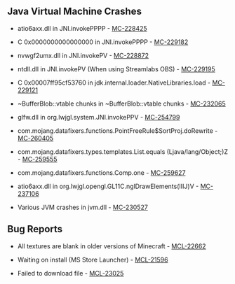## Java Virtual Machine Crashes
- atio6axx.dll in JNI.invokePPPP - [MC-228425](https://bugs.mojang.com/browse/MC-228425)

- C 0x0000000000000000 in JNI.invokePPPP - [MC-229182](https://bugs.mojang.com/browse/MC-229182)

- nvwgf2umx.dll in JNI.invokePV - [MC-228872](https://bugs.mojang.com/browse/MC-228872)

- ntdll.dll in JNI.invokePV (When using Streamlabs OBS) - [MC-229195](https://bugs.mojang.com/browse/MC-229195)

- C 0x00007ff95cf53760 in jdk.internal.loader.NativeLibraries.load - [MC-229121](https://bugs.mojang.com/browse/MC-229121)

- ~BufferBlob::vtable chunks in ~BufferBlob::vtable chunks - [MC-232065](https://bugs.mojang.com/browse/MC-232065)

- glfw.dll in org.lwjgl.system.JNI.invokePPV - [MC-254799](https://bugs.mojang.com/browse/MC-254799)

- com.mojang.datafixers.functions.PointFreeRule$SortProj.doRewrite - [MC-260405](https://bugs.mojang.com/browse/MC-260405)

- com.mojang.datafixers.types.templates.List.equals (Ljava/lang/Object;)Z - [MC-259555](https://bugs.mojang.com/browse/MC-259555)

- com.mojang.datafixers.functions.Comp.one - [MC-259627](https://bugs.mojang.com/browse/MC-259627)

- atio6axx.dll in org.lwjgl.opengl.GL11C.nglDrawElements(IIIJ)V - [MC-237106](https://bugs.mojang.com/browse/MC-237106)

- Various JVM crashes in jvm.dll - [MC-230527](https://bugs.mojang.com/browse/MC-230527)

## Bug Reports
- All textures are blank in older versions of Minecraft - [MCL-22662](https://bugs.mojang.com/browse/MCL-22662)

- Waiting on install (MS Store Launcher) - [MCL-21596](https://bugs.mojang.com/browse/MCL-21596)

- Failed to download file - [MCL-23025](https://bugs.mojang.com/browse/MCL-23025)
